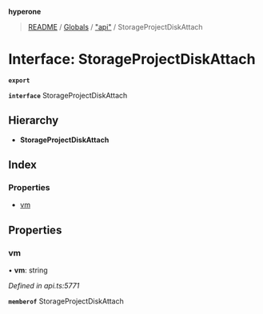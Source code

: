 **hyperone**

> [README](../README.md) / [Globals](../globals.md) / ["api"](../modules/_api_.md) / StorageProjectDiskAttach

# Interface: StorageProjectDiskAttach

**`export`** 

**`interface`** StorageProjectDiskAttach

## Hierarchy

* **StorageProjectDiskAttach**

## Index

### Properties

* [vm](_api_.storageprojectdiskattach.md#vm)

## Properties

### vm

•  **vm**: string

*Defined in api.ts:5771*

**`memberof`** StorageProjectDiskAttach
